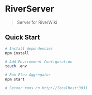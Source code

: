 # RiverServer

> Server for RiverWiki

## Quick Start

```bash
# Install dependencies
npm install

# Add Environment Configuration
touch .env

# Run Flow Aggregator
npm start

# Server runs on http://localhost:3031
```
